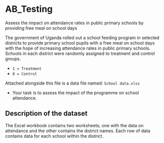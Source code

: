 # AB_Testing
Assess the impact on attendance rates in public primary schools by providing free meal on school days

The government of Uganda rolled out a school feeding program in selected districts to provide primary school pupils with a free meal on school days with the hope of increasing attendance rates in public primary schools. Schools in each district were randomly assigned to treatment and control groups. 
- `1 = Treatment`
- `0 = Control`

Attached alongside this file is a data file named: `School data.xlsx`

- Your task is to assess the impact of the programme on school attendance.

## Description of the dataset

The Excel workbook contains two worksheets; one with the data on attendance and the other contains the district names. Each row of data contains data for each school within the district.
